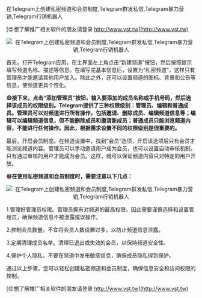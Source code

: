 在Telegram上创建私密频道和会员制度,Telegram群发私信,Telegram暴力营销,Telegram行销机器人

[😍想了解推广相关软件的朋友请登录 http://www.vst.tw](http://www.vst.tw)

 <center><img src="https://vst.tw/MP4/tuiguang/png/6.png" alt="在Telegram上创建私密频道和会员制度,Telegram群发私信,Telegram暴力营销,Telegram行销机器人"></center>

首先，打开Telegram应用，在主界面左上角点击“新建频道”按钮，然后按照提示填写频道名称、描述等信息。在填写完基本信息后，设置为“私密频道”，这样只有管理员才能邀请其他用户加入。除此之外，还可以设置频道的图标、背景和公告等信息，使频道更具个性化。

**😄接下来，点击“添加管理员”按钮，输入要添加的成员名称或手机号码，然后选择该成员的权限级别。Telegram提供了三种权限级别：管理员、编辑和普通成员。管理员可以对频道进行所有操作，包括邀请、删除成员、编辑频道信息等；编辑可以编辑频道信息，但不能删除成员和邀请新成员；普通成员只能浏览频道内容，不能进行任何操作。因此，根据需求设置不同的权限级别是很重要的。**

最后，开启会员制度。在频道设置中，找到“会员”选项，开启该选项后只有会员才能浏览频道内容。管理员可以手动邀请用户成为会员，也可以设置自动审核机制，只有通过审核的用户才能成为会员。这样，就可以保证频道内容只对特定的用户开放。

**😄在使用私密频道和会员制度时，需要注意以下几点：**

 <center><img src="https://vst.tw/MP4/tuiguang/png/7.png" alt="在Telegram上创建私密频道和会员制度,Telegram群发私信,Telegram暴力营销,Telegram行销机器人"></center>

1.管理好管理员权限。管理员拥有对频道的最高权限，因此需要谨慎选择和设置管理员，确保频道信息不被泄露或误操作。

2.控制会员数量。不宜将会员人数设置过多，以防止频道信息泄露。

3.定期清理成员名单。清理已退出或失效的会员，以保持频道安全性。

4.保护个人隐私。不要在频道中发布敏感信息，确保成员隐私得到保护。

通过以上步骤，您可以轻松创建私密频道和会员制度，确保信息安全和访问权限的控制。

[😍想了解推广相关软件的朋友请登录 http://www.vst.tw](http://www.vst.tw)



